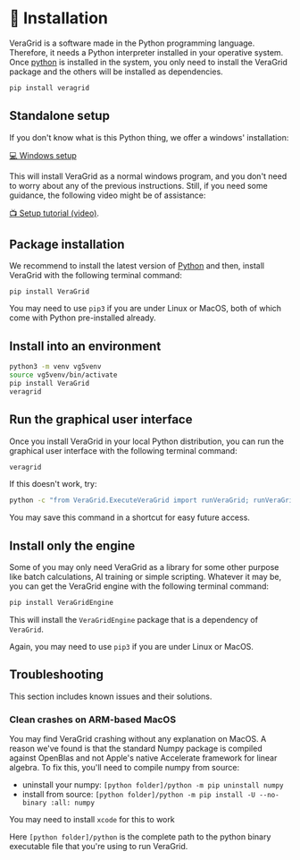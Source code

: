 # 💽 Installation

VeraGrid is a software made in the Python programming language.
Therefore, it needs a Python interpreter installed in your operative system.
Once [python](https://www.python.org/) is installed in the system, 
you only need to install the VeraGrid package and the others will be installed as dependencies.

```bash
pip install veragrid
```

## Standalone setup

If you don't know what is this Python thing, we offer a windows' installation:

[💻 Windows setup](https://www.eroots.tech/software)

This will install VeraGrid as a normal windows program, and you don't need to worry
about any of the previous instructions. Still, if you need some guidance, the
following video might be of assistance: 

[📺 Setup tutorial (video)](https://youtu.be/SY66WgLGo54).

## Package installation

We recommend to install the latest version of [Python](www.python.org) and then,
install VeraGrid with the following terminal command:

```
pip install VeraGrid
```

You may need to use `pip3` if you are under Linux or MacOS, both of which
come with Python pre-installed already.

## Install into an environment

```bash
python3 -m venv vg5venv
source vg5venv/bin/activate
pip install VeraGrid
veragrid
```

## Run the graphical user interface

Once you install VeraGrid in your local Python distribution, you can run the
graphical user interface with the following terminal command:

```bash
veragrid
```

If this doesn't work, try:

```bash
python -c "from VeraGrid.ExecuteVeraGrid import runVeraGrid; runVeraGrid()"
```

You may save this command in a shortcut for easy future access.

## Install only the engine

Some of you may only need VeraGrid as a library for some other purpose
like batch calculations, AI training or simple scripting. Whatever it may be,
you can get the VeraGrid engine with the following terminal command:

```bash
pip install VeraGridEngine
```

This will install the `VeraGridEngine` package that is a dependency of `VeraGrid`.

Again, you may need to use `pip3` if you are under Linux or MacOS.


## Troubleshooting

This section includes known issues and their solutions.

### Clean crashes on ARM-based MacOS

You may find VeraGrid crashing without any explanation on MacOS. 
A reason we've found is that the standard Numpy package is compiled 
against OpenBlas and not Apple's native Accelerate framework for linear algebra.
To fix this, you'll need to compile numpy from source:

- uninstall your numpy: `[python folder]/python -m pip uninstall numpy`
- install from source: `[python folder]/python -m pip install -U --no-binary :all: numpy`

You may need to install `xcode` for this to work

Here `[python folder]/python` is the complete path to the python binary executable 
file that you're using to run VeraGrid.
